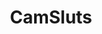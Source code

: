 ---
title: CamSluts
crosslinks:
- livven
- sex_cam_girls
- MassiveTitsnAss
- AllisonParker
- BiggerThanYouThought
- gettingherselfoff
- Lionessintherain
- TeaseMe
- realitydicks
- anal
- gonewildprofiles
- rockthehousemd
- funsizedasian
- nsfw_gif
- CurvyElvishGirl
- RealCamSluts
- DarkAngels
- GoneWildAmateur
- holdthemoan
- lastmomentcreampie
---